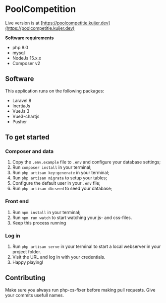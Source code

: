 # PoolCompetition
Live version is at [https://poolcompetitie.kuijer.dev](https://poolcompetitie.kuijer.dev)

**Software requirements**
- php 8.0
- mysql
- NodeJs 15.x.x
- Composer v2

## Software
This application runs on the following packages:
- Laravel 8
- InertiaJs
- VueJs 3
- Vue3-chartjs
- Pusher

## To get started
### Composer and data
1. Copy the `.env.example` file to `.env` and configure your database settings;
2. Run `composer install` in your terminal;
3. Run `php artisan key:generate` in your terminal;
4. Run `php artisan migrate` to setup your tables;
5. Configure the default user in your `.env` file;
6. Run `php artisan db:seed` to seed your database;
### Front end
1. Run `npm install` in your terminal;
2. Run `npm run watch` to start watching your js- and css-files.
3. Keep this process running
### Log in
1. Run `php artisan serve` in your terminal to start a local webserver in your project folder.
2. Visit the URL and log in with your credentials. 
3. Happy playing!

## Contributing
Make sure you always run php-cs-fixer before making pull requests. Give your commits usefull names.